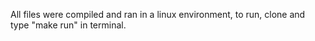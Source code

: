 All files were compiled and ran in a linux environment, to run, clone and type "make run" in terminal.
